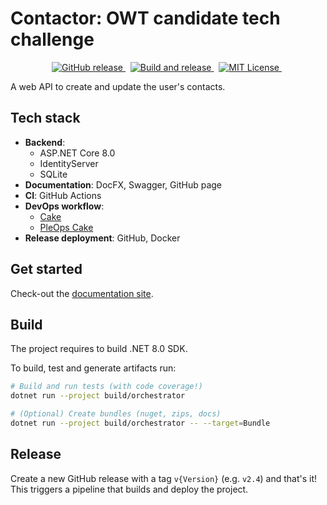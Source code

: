 # Contactor: OWT candidate tech challenge

<!-- markdownlint-disable MD033 -->
<p align="center">
  <a href="https://github.com/pleonex/owt-challenge">
    <img alt="GitHub release" src="https://img.shields.io/github/v/release/pleonex/owt-challenge">
  </a>
  &nbsp;
  <a href="https://github.com/pleonex/owt-challenge/workflows/Build%20and%20release">
    <img alt="Build and release" src="https://github.com/pleonex/owt-challenge/workflows/Build%20and%20release/badge.svg?branch=main&event=push" />
  </a>
  &nbsp;
  <a href="https://choosealicense.com/licenses/mit/">
    <img alt="MIT License" src="https://img.shields.io/badge/license-MIT-blue.svg?style=flat" />
  </a>
  &nbsp;
</p>

A web API to create and update the user's contacts.

## Tech stack

- **Backend**:
  - ASP.NET Core 8.0
  - IdentityServer
  - SQLite
- **Documentation**: DocFX, Swagger, GitHub page
- **CI**: GitHub Actions
- **DevOps workflow**:
  - [Cake](https://cakebuild.net/)
  - [PleOps Cake](https://www.pleonex.dev/PleOps.Cake/)
- **Release deployment**: GitHub, Docker

## Get started

Check-out the [documentation site](https://www.pleonex.dev/owt-challenge).

## Build

The project requires to build .NET 8.0 SDK.

To build, test and generate artifacts run:

```sh
# Build and run tests (with code coverage!)
dotnet run --project build/orchestrator

# (Optional) Create bundles (nuget, zips, docs)
dotnet run --project build/orchestrator -- --target=Bundle
```

## Release

Create a new GitHub release with a tag `v{Version}` (e.g. `v2.4`) and that's it!
This triggers a pipeline that builds and deploy the project.
